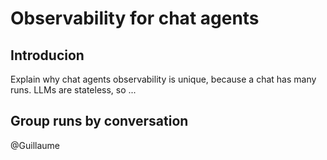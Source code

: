 # Observability for chat agents

## Introducion

Explain why chat agents observability is unique, because a chat has many runs.
LLMs are stateless, so ...

## Group runs by conversation

@Guillaume
